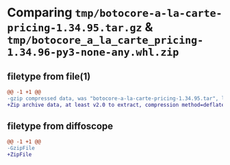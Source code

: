 # Comparing `tmp/botocore-a-la-carte-pricing-1.34.95.tar.gz` & `tmp/botocore_a_la_carte_pricing-1.34.96-py3-none-any.whl.zip`

## filetype from file(1)

```diff
@@ -1 +1 @@
-gzip compressed data, was "botocore-a-la-carte-pricing-1.34.95.tar", last modified: Wed May  1 01:06:32 2024, max compression
+Zip archive data, at least v2.0 to extract, compression method=deflate
```

## filetype from diffoscope

```diff
@@ -1 +1 @@
-GzipFile
+ZipFile
```

